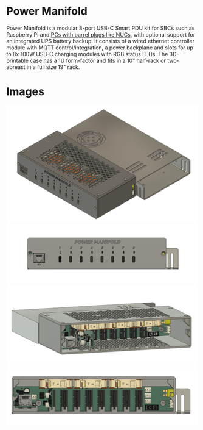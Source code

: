 # Power Manifold

Power Manifold is a modular 8-port USB-C Smart PDU kit for SBCs such as Raspberry Pi and [PCs with barrel plugs like NUCs](https://www.adafruit.com/product/5452), with optional support for an integrated UPS battery backup. It consists of a wired ethernet controller module with MQTT control/integration, a power backplane and slots for up to 8x 100W USB-C charging modules with RGB status LEDs. The 3D-printable case has a 1U form-factor and fits in a 10" half-rack or two-abreast in a full size 19" rack.

# Images
![case isometric view](img/case.png)  
![case front](img/case-front.png)  
![case open](img/case-open.png)  
![case open straight on](img/case-front-open.png)  
